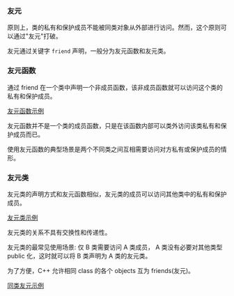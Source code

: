 
### 友元

原则上，类的私有和保护成员不能被同类对象从外部进行访问。然而，这个原则可以通过"友元"打破。

友元通过关键字 `friend` 声明，一般分为友元函数和友元类。


### 友元函数

通过 friend 在一个类中声明一个非成员函数，该非成员函数就可以访问这个类的私有和保护成员。

[友元函数示例](t/05_friend_func.cpp)

友元函数并不是一个类的成员函数，只是在该函数内部可以类外访问该类私有和保护成员而已。

使用友元函数的典型场景是两个不同类之间互相需要访问对方私有或保护成员的情形。


### 友元类

友元类的声明方式和友元函数相似，友元类的成员可以访问其他类中的私有和保护成员。

[友元类示例](t/05_friend_class.cpp)

友元类的关系不具有交换性和传递性。

友元类的最常见使用场景: 仅 B 类需要访问 A 类成员， A 类没有必要对其他类型 public 化，这时就可以将 B 类声明为 A 类的友元类。

为了方便，C++ 允许相同 class 的各个 objects 互为 friends(友元)。

[同类友元示例](t/05_friend_objects.cpp)
